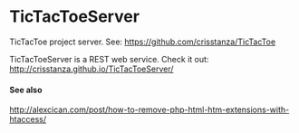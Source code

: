 # TicTacToeServer
TicTacToe project server. See: https://github.com/crisstanza/TicTacToe

TicTacToeServer is a REST web service. Check it out: http://crisstanza.github.io/TicTacToeServer/


#### See also
http://alexcican.com/post/how-to-remove-php-html-htm-extensions-with-htaccess/
